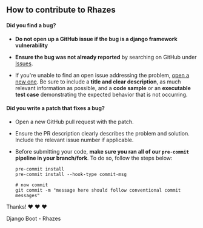 ## How to contribute to Rhazes

#### **Did you find a bug?**

* **Do not open up a GitHub issue if the bug is a django framework vulnerability**

* **Ensure the bug was not already reported** by searching on GitHub under [Issues](https://github.com/django-boot/Rhazes/issues).

* If you're unable to find an open issue addressing the problem, [open a new one](https://github.com/django-boot/Rhazes/issues/new). Be sure to include a **title and clear description**, as much relevant information as possible, and a **code sample** or an **executable test case** demonstrating the expected behavior that is not occurring.

#### **Did you write a patch that fixes a bug?**

* Open a new GitHub pull request with the patch.

* Ensure the PR description clearly describes the problem and solution. Include the relevant issue number if applicable.

* Before submitting your code, **make sure you ran all of our `pre-commit` pipeline in your branch/fork**. To do so, follow the steps below:

  ```shell
  pre-commit install
  pre-commit install --hook-type commit-msg

  # now commit
  git commit -m "message here should follow conventional commit messages"
  ```

Thanks! :heart: :heart: :heart:

Django Boot - Rhazes
